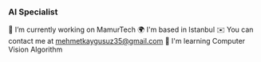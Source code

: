 ### AI Specialist



🔭 I’m currently working on MamurTech
🌍 I'm based in Istanbul
✉️ You can contact me at mehmetkaygusuz35@gmail.com
🧠 I'm learning Computer Vision Algorithm
